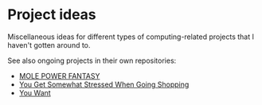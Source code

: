 # Project ideas

Miscellaneous ideas for different types of computing-related projects
that I haven't gotten around to.


See also ongoing projects in their own repositories:

  - [MOLE POWER FANTASY](https://github.com/nqpz/mole-power-fantasy)
  - [You Get Somewhat Stressed When Going Shopping](https://github.com/nqpz/supermarket)
  - [You Want](https://github.com/nqpz/youwant)
